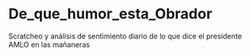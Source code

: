# De_que_humor_esta_Obrador
Scratcheo y análisis de sentimiento diario de lo que dice el presidente AMLO en las mañaneras
